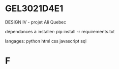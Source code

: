 # GEL3021D4E1
DESIGN IV - projet Ali Quebec

dépendances à installer: 
pip install -r requirements.txt

langages:
python
html
css
javascript
sql


# F
